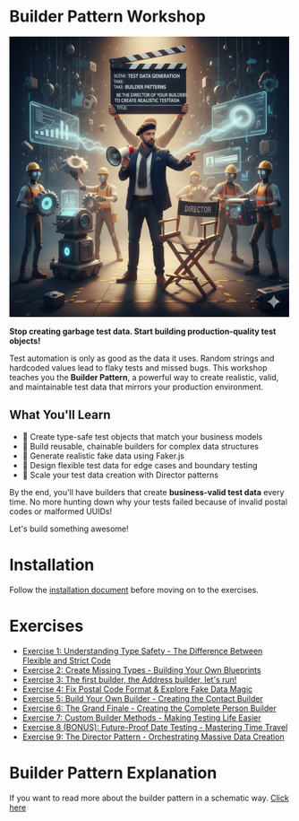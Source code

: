# Builder Pattern Workshop

![](./images/sparta-builder-pattern.png)

**Stop creating garbage test data. Start building production-quality test objects!**

Test automation is only as good as the data it uses. Random strings and hardcoded values lead to flaky tests and missed bugs. This workshop teaches you the **Builder Pattern**, a powerful way to create realistic, valid, and maintainable test data that mirrors your production environment.

## What You'll Learn
- 🎯 Create type-safe test objects that match your business models
- 🔄 Build reusable, chainable builders for complex data structures
- 🎲 Generate realistic fake data using Faker.js
- 🧪 Design flexible test data for edge cases and boundary testing
- 🚀 Scale your test data creation with Director patterns

By the end, you'll have builders that create **business-valid test data** every time. No more hunting down why your tests failed because of invalid postal codes or malformed UUIDs!

Let's build something awesome!

# Installation
Follow the [installation document](./docs/INSTALLATION.md) before moving on to the exercises.

# Exercises

- [Exercise 1: Understanding Type Safety - The Difference Between Flexible and Strict Code](./docs/EXERCISE1.md.md)
- [Exercise 2: Create Missing Types - Building Your Own Blueprints](./docs/EXERCISE2.md)
- [Exercise 3: The first builder, the Address builder, let's run!](./docs/EXERCISE3.md)
- [Exercise 4: Fix Postal Code Format & Explore Fake Data Magic](./docs/EXERCISE4.md)
- [Exercise 5: Build Your Own Builder - Creating the Contact Builder](./docs/EXERCISE5.md)
- [Exercise 6: The Grand Finale - Creating the Complete Person Builder](./docs/EXERCISE6.md)
- [Exercise 7: Custom Builder Methods - Making Testing Life Easier](./docs/EXERCISE7.md)
- [Exercise 8 (BONUS): Future-Proof Date Testing - Mastering Time Travel](./docs/EXERCISE8.md)
- [Exercise 9: The Director Pattern - Orchestrating Massive Data Creation](./docs/EXERCISE9.md)

# Builder Pattern Explanation
If you want to read more about the builder pattern in a schematic way. [Click here](./docs/BUILDER_EXPLANATION.md)
